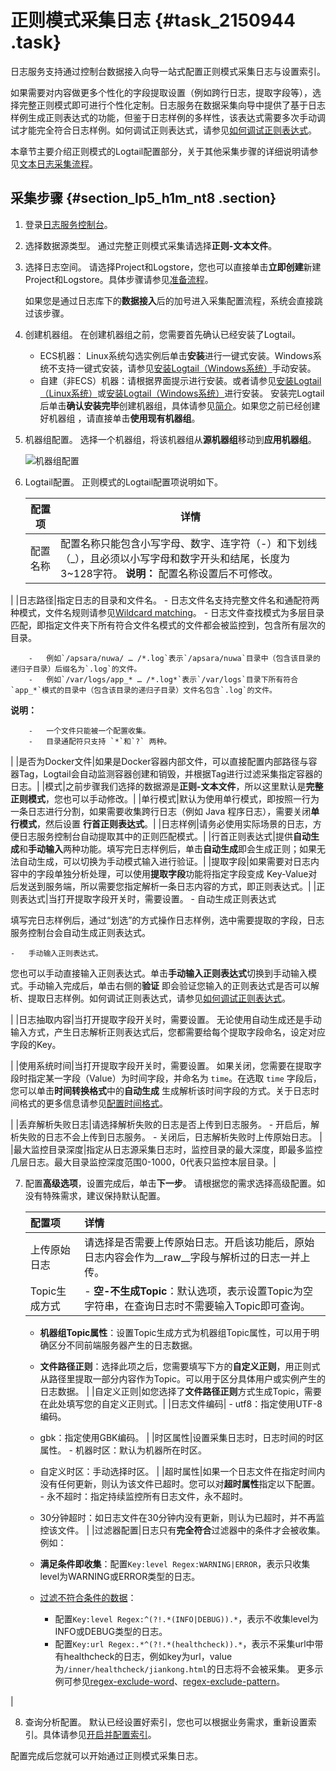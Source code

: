 # 正则模式采集日志 {#task_2150944 .task}

日志服务支持通过控制台数据接入向导一站式配置正则模式采集日志与设置索引。

如果需要对内容做更多个性化的字段提取设置（例如跨行日志，提取字段等），选择完整正则模式即可进行个性化定制。日志服务在数据采集向导中提供了基于日志样例生成正则表达式的功能，但鉴于日志样例的多样性，该表达式需要多次手动调试才能完全符合日志样例。如何调试正则表达式，请参见[如何调试正则表达式](../../../../cn.zh-CN/常见问题/日志采集/完整正则模式采集日志/如何调试正则表达式.md#)。

本章节主要介绍正则模式的Logtail配置部分，关于其他采集步骤的详细说明请参见[文本日志采集流程](cn.zh-CN/数据采集/Logtail采集/文本日志/采集文本日志.md#)。

## 采集步骤 {#section_lp5_h1m_nt8 .section}

1.  登录[日志服务控制台](https://sls.console.aliyun.com)。
2.  选择数据源类型。 通过完整正则模式采集请选择**正则-文本文件**。
3.  选择日志空间。 请选择Project和Logstore，您也可以直接单击**立即创建**新建Project和Logstore。具体步骤请参见[准备流程](../../../../cn.zh-CN/准备工作/准备流程.md#)。

    如果您是通过日志库下的**数据接入**后的加号进入采集配置流程，系统会直接跳过该步骤。

4.  创建机器组。 在创建机器组之前，您需要首先确认已经安装了Logtail。

    -   ECS机器： Linux系统勾选实例后单击**安装**进行一键式安装。Windows系统不支持一键式安装，请参见[安装Logtail（Windows系统）](../../../../cn.zh-CN/数据采集/Logtail采集/安装/安装Logtail（Windows系统）.md#)手动安装。
    -   自建（非ECS）机器：请根据界面提示进行安装。或者请参见[安装Logtail（Linux系统）](cn.zh-CN/数据采集/Logtail采集/安装/安装Logtail（Linux系统）.md#)或[安装Logtail（Windows系统）](cn.zh-CN/数据采集/Logtail采集/安装/安装Logtail（Windows系统）.md#)进行安装。
    安装完Logtail后单击**确认安装完毕**创建机器组，具体请参见[简介](../../../../cn.zh-CN/数据采集/Logtail采集/机器组/简介.md#)。如果您之前已经创建好机器组 ，请直接单击**使用现有机器组**。

5.  机器组配置。 选择一个机器组，将该机器组从**源机器组**移动到**应用机器组**。

    ![机器组配置](http://static-aliyun-doc.oss-cn-hangzhou.aliyuncs.com/assets/img/13062/156828211060275_zh-CN.png)

6.  Logtail配置。 正则模式的Logtail配置项说明如下。

    |配置项|详情|
    |---|--|
    |配置名称|配置名称只能包含小写字母、数字、连字符（-）和下划线（\_），且必须以小写字母和数字开头和结尾，长度为3~128字符。 **说明：** 配置名称设置后不可修改。

 |
    |日志路径|指定日志的目录和文件名。     -   日志文件名支持完整文件名和通配符两种模式，文件名规则请参见[Wildcard matching](http://man7.org/linux/man-pages/man7/glob.7.html)。
    -   日志文件查找模式为多层目录匹配，即指定文件夹下所有符合文件名模式的文件都会被监控到，包含所有层次的目录。

        -   例如`/apsara/nuwa/ … /*.log`表示`/apsara/nuwa`目录中（包含该目录的递归子目录）后缀名为`.log`的文件。
        -   例如`/var/logs/app_* … /*.log*`表示`/var/logs`目录下所有符合`app_*`模式的目录中（包含该目录的递归子目录）文件名包含`.log`的文件。
**说明：** 

        -   一个文件只能被一个配置收集。
        -   目录通配符只支持 `*`和`?` 两种。
 |
    |是否为Docker文件|如果是Docker容器内部文件，可以直接配置内部路径与容器Tag，Logtail会自动监测容器创建和销毁，并根据Tag进行过滤采集指定容器的日志。|
    |模式|之前步骤我们选择的数据源是**正则-文本文件**，所以这里默认是**完整正则模式**，您也可以手动修改。|
    |单行模式|默认为使用单行模式，即按照一行为一条日志进行分割，如果需要收集跨行日志（例如 Java 程序日志），需要关闭**单行模式**，然后设置 **行首正则表达式**。|
    |日志样例|请务必使用实际场景的日志，方便日志服务控制台自动提取其中的正则匹配模式。|
    |行首正则表达式|提供**自动生成**和**手动输入**两种功能。填写完日志样例后，单击**自动生成**即会生成正则；如果无法自动生成，可以切换为手动模式输入进行验证。|
    |提取字段|如果需要对日志内容中的字段单独分析处理，可以使用**提取字段**功能将指定字段变成 Key-Value对后发送到服务端，所以需要您指定解析一条日志内容的方式，即正则表达式。|
    |正则表达式|当打开提取字段开关时，需要设置。     -   自动生成正则表达式

填写完日志样例后，通过“划选”的方式操作日志样例，选中需要提取的字段，日志服务控制台会自动生成正则表达式。

    -   手动输入正则表达式。

您也可以手动直接输入正则表达式。单击**手动输入正则表达式**切换到手动输入模式。手动输入完成后，单击右侧的**验证** 即会验证您输入的正则表达式是否可以解析、提取日志样例。如何调试正则表达式，请参见[如何调试正则表达式](../../../../cn.zh-CN/常见问题/日志采集/完整正则模式采集日志/如何调试正则表达式.md)。

 |
    |日志抽取内容|当打开提取字段开关时，需要设置。 无论使用自动生成还是手动输入方式，产生日志解析正则表达式后，您都需要给每个提取字段命名，设定对应字段的Key。

 |
    |使用系统时间|当打开提取字段开关时，需要设置。 如果关闭，您需要在提取字段时指定某一字段（Value）为时间字段，并命名为 `time`。在选取 `time` 字段后，您可以单击**时间转换格式**中的**自动生成** 生成解析该时间字段的方式。关于日志时间格式的更多信息请参见[配置时间格式](../../../../cn.zh-CN/数据采集/Logtail采集/文本日志/配置时间格式.md#)。

 |
    |丢弃解析失败日志|请选择解析失败的日志是否上传到日志服务。     -   开启后，解析失败的日志不会上传到日志服务。
    -   关闭后，日志解析失败时上传原始日志。
 |
    |最大监控目录深度|指定从日志源采集日志时，监控目录的最大深度，即最多监控几层日志。最大目录监控深度范围0-1000，0代表只监控本层目录。|

7.  配置**高级选项**，设置完成后，单击**下一步**。 请根据您的需求选择高级配置。如没有特殊需求，建议保持默认配置。

    |配置项|详情|
    |:--|:-|
    |上传原始日志|请选择是否需要上传原始日志。开启该功能后，原始日志内容会作为\_\_raw\_\_字段与解析过的日志一并上传。|
    |Topic生成方式|     -   **空-不生成Topic**：默认选项，表示设置Topic为空字符串，在查询日志时不需要输入Topic即可查询。
    -   **机器组Topic属性**：设置Topic生成方式为机器组Topic属性，可以用于明确区分不同前端服务器产生的日志数据。
    -   **文件路径正则**：选择此项之后，您需要填写下方的**自定义正则**，用正则式从路径里提取一部分内容作为Topic。可以用于区分具体用户或实例产生的日志数据。
 |
    |自定义正则|如您选择了**文件路径正则**方式生成Topic，需要在此处填写您的自定义正则式。|
    |日志文件编码|     -   utf8：指定使用UTF-8编码。
    -   gbk：指定使用GBK编码。
 |
    |时区属性|设置采集日志时，日志时间的时区属性。     -   机器时区：默认为机器所在时区。
    -   自定义时区：手动选择时区。
 |
    |超时属性|如果一个日志文件在指定时间内没有任何更新，则认为该文件已超时。您可以对**超时属性**指定以下配置。     -   永不超时：指定持续监控所有日志文件，永不超时。
    -   30分钟超时：如日志文件在30分钟内没有更新，则认为已超时，并不再监控该文件。
 |
    |过滤器配置|日志只有**完全符合**过滤器中的条件才会被收集。 例如：

    -   **满足条件即收集**：配置`Key:level Regex:WARNING|ERROR`，表示只收集level为WARNING或ERROR类型的日志。
    -   [过滤不符合条件的数据](http://www.regular-expressions.info/lookaround.html)：
        -   配置`Key:level Regex:^(?!.*(INFO|DEBUG)).*`，表示不收集level为INFO或DEBUG类型的日志。
        -   配置`Key:url Regex:.*^(?!.*(healthcheck)).*`，表示不采集url中带有healthcheck的日志，例如key为url，value为`/inner/healthcheck/jiankong.html`的日志将不会被采集。
更多示例可参见[regex-exclude-word](https://stackoverflow.com/questions/2404010/match-everything-except-for-specified-strings)、[regex-exclude-pattern](https://stackoverflow.com/questions/2078915/a-regular-expression-to-exclude-a-word-string)。

 |

8.  查询分析配置。 默认已经设置好索引，您也可以根据业务需求，重新设置索引。具体请参见[开启并配置索引](../../../../cn.zh-CN/查询与分析/开启并配置索引.md#)。

配置完成后您就可以开始通过正则模式采集日志。

